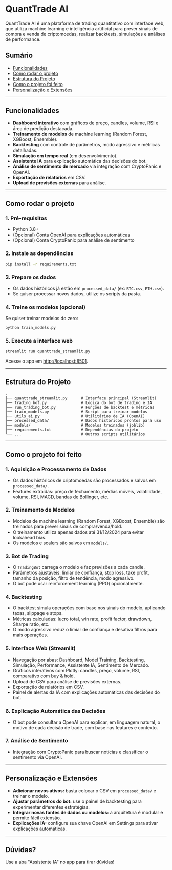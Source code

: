 # QuantTrade AI

QuantTrade AI é uma plataforma de trading quantitativo com interface web, que utiliza machine learning e inteligência artificial para prever sinais de compra e venda de criptomoedas, realizar backtests, simulações e análises de performance.

## Sumário
- [Funcionalidades](#funcionalidades)
- [Como rodar o projeto](#como-rodar-o-projeto)
- [Estrutura do Projeto](#estrutura-do-projeto)
- [Como o projeto foi feito](#como-o-projeto-foi-feito)
- [Personalização e Extensões](#personalização-e-extensões)

---

## Funcionalidades

- **Dashboard interativo** com gráficos de preço, candles, volume, RSI e área de predição destacada.
- **Treinamento de modelos** de machine learning (Random Forest, XGBoost, Ensemble).
- **Backtesting** com controle de parâmetros, modo agressivo e métricas detalhadas.
- **Simulação em tempo real** (em desenvolvimento).
- **Assistente IA** para explicação automática das decisões do bot.
- **Análise de sentimento de mercado** via integração com CryptoPanic e OpenAI.
- **Exportação de relatórios** em CSV.
- **Upload de previsões externas** para análise.

---

## Como rodar o projeto

### 1. Pré-requisitos

- Python 3.8+
- (Opcional) Conta OpenAI para explicações automáticas
- (Opcional) Conta CryptoPanic para análise de sentimento

### 2. Instale as dependências

```bash
pip install -r requirements.txt
```

### 3. Prepare os dados

- Os dados históricos já estão em `processed_data/` (ex: `BTC.csv`, `ETH.csv`).
- Se quiser processar novos dados, utilize os scripts da pasta.

### 4. Treine os modelos (opcional)

Se quiser treinar modelos do zero:

```bash
python train_models.py
```

### 5. Execute a interface web

```bash
streamlit run quanttrade_streamlit.py
```

Acesse o app em [http://localhost:8501](http://localhost:8501).

---

## Estrutura do Projeto

```
.
├── quanttrade_streamlit.py      # Interface principal (Streamlit)
├── trading_bot.py               # Lógica do bot de trading e IA
├── run_trading_bot.py           # Funções de backtest e métricas
├── train_models.py              # Script para treinar modelos
├── utils_ai.py                  # Utilitários de IA (OpenAI)
├── processed_data/              # Dados históricos prontos para uso
├── models/                      # Modelos treinados (joblib)
├── requirements.txt             # Dependências do projeto
└── ...                          # Outros scripts utilitários
```

---

## Como o projeto foi feito

### 1. **Aquisição e Processamento de Dados**
- Os dados históricos de criptomoedas são processados e salvos em `processed_data/`.
- Features extraídas: preço de fechamento, médias móveis, volatilidade, volume, RSI, MACD, bandas de Bollinger, etc.

### 2. **Treinamento de Modelos**
- Modelos de machine learning (Random Forest, XGBoost, Ensemble) são treinados para prever sinais de compra/venda/hold.
- O treinamento utiliza apenas dados até 31/12/2024 para evitar lookahead bias.
- Os modelos e scalers são salvos em `models/`.

### 3. **Bot de Trading**
- O `TradingBot` carrega o modelo e faz previsões a cada candle.
- Parâmetros ajustáveis: limiar de confiança, stop loss, take profit, tamanho da posição, filtro de tendência, modo agressivo.
- O bot pode usar reinforcement learning (PPO) opcionalmente.

### 4. **Backtesting**
- O backtest simula operações com base nos sinais do modelo, aplicando taxas, slippage e stops.
- Métricas calculadas: lucro total, win rate, profit factor, drawdown, Sharpe ratio, etc.
- O modo agressivo reduz o limiar de confiança e desativa filtros para mais operações.

### 5. **Interface Web (Streamlit)**
- Navegação por abas: Dashboard, Model Training, Backtesting, Simulação, Performance, Assistente IA, Sentimento de Mercado.
- Gráficos interativos com Plotly: candles, preço, volume, RSI, comparativo com buy & hold.
- Upload de CSV para análise de previsões externas.
- Exportação de relatórios em CSV.
- Painel de alertas da IA com explicações automáticas das decisões do bot.

### 6. **Explicação Automática das Decisões**
- O bot pode consultar a OpenAI para explicar, em linguagem natural, o motivo de cada decisão de trade, com base nas features e contexto.

### 7. **Análise de Sentimento**
- Integração com CryptoPanic para buscar notícias e classificar o sentimento via OpenAI.

---

## Personalização e Extensões

- **Adicionar novos ativos:** basta colocar o CSV em `processed_data/` e treinar o modelo.
- **Ajustar parâmetros do bot:** use o painel de backtesting para experimentar diferentes estratégias.
- **Integrar novas fontes de dados ou modelos:** a arquitetura é modular e permite fácil extensão.
- **Explicações IA:** configure sua chave OpenAI em Settings para ativar explicações automáticas.

---

## Dúvidas?

Use a aba "Assistente IA" no app para tirar dúvidas! 
